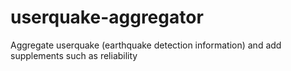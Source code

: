 # userquake-aggregator
Aggregate userquake (earthquake detection information) and add supplements such as reliability
